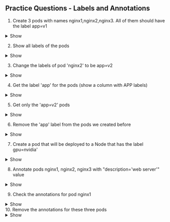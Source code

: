 ## Practice Questions - Labels and Annotations


1. Create 3 pods with names nginx1,nginx2,nginx3. All of them should have the label app=v1

  <details><summary>Show</summary>
<p>

```bash
kubectl run nginx1 --image=nginx --restart=Never --labels=app=v1
kubectl run nginx2 --image=nginx --restart=Never --labels=app=v1
kubectl run nginx3 --image=nginx --restart=Never --labels=app=v1

```
</p>
</details>

2. Show all labels of the pods

  <details><summary>Show</summary>
<p>

```bash
kubectl get po --show-labels
```
</p>
</details>

3. Change the labels of pod 'nginx2' to be app=v2

  <details><summary>Show</summary>
<p>

```bash
kubectl label po nginx2 app=v2 --overwrite
```
</p>
</details>

4. Get the label 'app' for the pods (show a column with APP labels)

  <details><summary>Show</summary>
<p>

```bash
kubectl get po -L app
# or
kubectl get po --label-columns=app
```
</p>
</details>

5. Get only the 'app=v2' pods
  <details><summary>Show</summary>
<p>

```bash
kubectl get po -l app=v2
# or
kubectl get po -l 'app in (v2)'
# or
kubectl get po --selector=app=v2
```
</p>
</details>

6. Remove the 'app' label from the pods we created before 
  <details><summary>Show</summary>
<p>

```bash
kubectl label po nginx1 nginx2 nginx3 app-
# or
kubectl label po nginx{1..3} app-
# or
kubectl label po -l app app-
```
</p>
</details>

7. Create a pod that will be deployed to a Node that has the label gpu=nvidia' 
  <details><summary>Show</summary>
<p>

```bash
       kubectl label nodes <your-node-name> gpu=nvidia

          
         kubectl get nodes --show-labels
         
         
apiVersion: v1
kind: Pod
metadata:
  name: cuda-test
spec:
  containers:
    - name: cuda-test
      image: "k8s.gcr.io/cuda-vector-add:v0.1"
  nodeSelector: # add this
    gpu: nvidia # the selection label
```

</p>
</details>

8. Annotate pods nginx1, nginx2, nginx3 with "description='web server'" value 
  <details><summary>Show</summary>
<p>

```bash
kubectl annotate po nginx1 nginx2 nginx3 description='web server'

#or

kubectl annotate po nginx{1..3} description='web server'

```
</p>
</details>

9.  Check the annotations for pod nginx1 
  <details><summary>Show</summary>
<p>

```bash
kubectl describe po nginx1 | grep -i 'annotations'

# or

kubectl get pods -o custom-columns=Name:metadata.name,ANNOTATIONS:metadata.annotations.description

```
</p>
</details>
10.  Remove the annotations for these three pods 
  <details><summary>Show</summary>
<p>

```bash

kubectl annotate po nginx{1..3} description-
```
</p>
</details>



